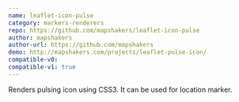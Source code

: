 ```yaml
---
name: leaflet-icon-pulse
category: markers-renderers
repo: https://github.com/mapshakers/leaflet-icon-pulse
author: mapshakers
author-url: https://github.com/mapshakers
demo: http://mapshakers.com/projects/leaflet-pulse-icon/
compatible-v0:
compatible-v1: true
---
```


Renders pulsing icon using CSS3. It can be used for location marker.
